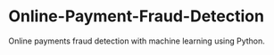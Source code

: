 # Online-Payment-Fraud-Detection
 Online payments fraud detection with machine learning using Python.
